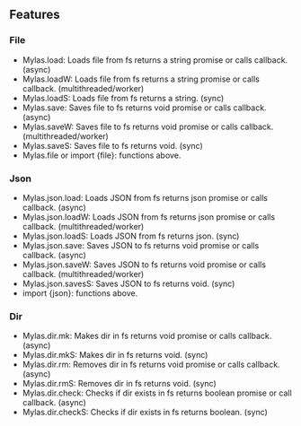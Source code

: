 ## Features

### File
- Mylas.load: Loads file from fs returns a string promise or calls callback. (async)
- Mylas.loadW: Loads file from fs returns a string promise or calls callback. (multithreaded/worker)
- Mylas.loadS: Loads file from fs returns a string. (sync)
- Mylas.save: Saves file to fs returns void promise or calls callback. (async)
- Mylas.saveW: Saves file to fs returns void promise or calls callback. (multithreaded/worker)
- Mylas.saveS: Saves file to fs returns void. (sync)
- Mylas.file or import {file}: functions above.

### Json
- Mylas.json.load: Loads JSON from fs returns json promise or calls callback. (async)
- Mylas.json.loadW: Loads JSON from fs returns json promise or calls callback. (multithreaded/worker)
- Mylas.json.loadS: Loads JSON from fs returns json. (sync)
- Mylas.json.save: Saves JSON to fs returns void promise or calls callback. (async)
- Mylas.json.saveW: Saves JSON to fs returns void promise or calls callback. (multithreaded/worker)
- Mylas.json.savesS: Saves JSON to fs returns void. (sync)
- import {json}: functions above.

### Dir
- Mylas.dir.mk: Makes dir in fs returns void promise or calls callback. (async)
- Mylas.dir.mkS: Makes dir in fs returns void. (sync)
- Mylas.dir.rm: Removes dir in fs returns void promise or calls callback. (async)
- Mylas.dir.rmS: Removes dir in fs returns void. (sync)
- Mylas.dir.check: Checks if dir exists in fs returns boolean promise or call callback. (async)
- Mylas.dir.checkS: Checks if dir exists in fs returns boolean. (sync)
